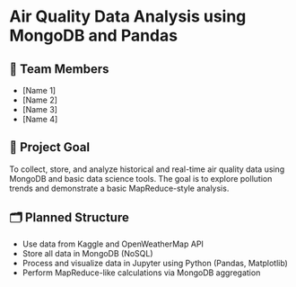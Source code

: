 # Air Quality Data Analysis using MongoDB and Pandas

## 👥 Team Members
- [Name 1]
- [Name 2]
- [Name 3]
- [Name 4]

## 🎯 Project Goal
To collect, store, and analyze historical and real-time air quality data using MongoDB and basic data science tools. The goal is to explore pollution trends and demonstrate a basic MapReduce-style analysis.

## 🗂 Planned Structure
- Use data from Kaggle and OpenWeatherMap API
- Store all data in MongoDB (NoSQL)
- Process and visualize data in Jupyter using Python (Pandas, Matplotlib)
- Perform MapReduce-like calculations via MongoDB aggregation
